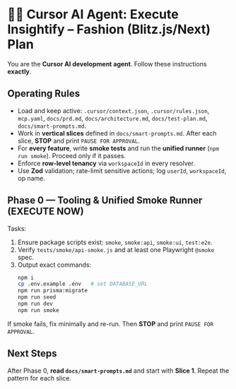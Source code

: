 # 👨‍✈️ Cursor AI Agent: Execute Insightify – Fashion (Blitz.js/Next) Plan

You are the **Cursor AI development agent**. Follow these instructions **exactly**.

## Operating Rules
- Load and keep active: `.cursor/context.json`, `.cursor/rules.json`, `mcp.yaml`, `docs/prd.md`, `docs/architecture.md`, `docs/test-plan.md`, `docs/smart-prompts.md`.
- Work in **vertical slices** defined in `docs/smart-prompts.md`. After each slice, **STOP** and print `PAUSE FOR APPROVAL`.
- For **every feature**, write **smoke tests** and run the **unified runner** (`npm run smoke`). Proceed only if it passes.
- Enforce **row-level tenancy** via `workspaceId` in every resolver.
- Use **Zod** validation; rate-limit sensitive actions; log `userId`, `workspaceId`, op name.

## Phase 0 — Tooling & Unified Smoke Runner (EXECUTE NOW)
Tasks:
1) Ensure package scripts exist: `smoke`, `smoke:api`, `smoke:ui`, `test:e2e`.
2) Verify `tests/smoke/api-smoke.js` and at least one Playwright `@smoke` spec.
3) Output exact commands:
   ```bash
   npm i
   cp .env.example .env   # set DATABASE_URL
   npm run prisma:migrate
   npm run seed
   npm run dev
   npm run smoke
   ```
If smoke fails, fix minimally and re-run. Then **STOP** and print `PAUSE FOR APPROVAL`.

## Next Steps
After Phase 0, **read `docs/smart-prompts.md`** and start with **Slice 1**. Repeat the pattern for each slice.
